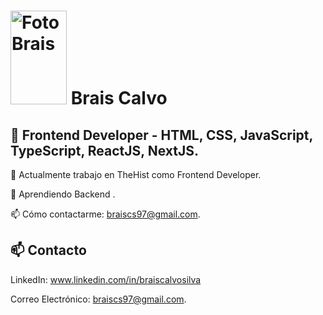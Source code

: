 #  <img src="https://github.com/BraisCS/BraisCS/assets/118271471/357cc30b-5e05-4157-8e1d-01ce6974a492" object="cover" width="90" height="150" alt="FotoBrais"> Brais Calvo 

## 👋 Frontend Developer -  HTML, CSS, JavaScript, TypeScript, ReactJS, NextJS.
🔭 Actualmente trabajo en TheHist como Frontend Developer.

🌱 Aprendiendo Backend .

📫 Cómo contactarme: braiscs97@gmail.com.

## 📫 Contacto
LinkedIn: www.linkedin.com/in/braiscalvosilva

Correo Electrónico: braiscs97@gmail.com.
